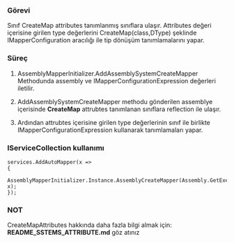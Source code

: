 ﻿
### Görevi
Sınıf CreateMap attributes tanımlanmış sınıflara ulaşır.
Attributes değeri içerisine girilen type değerlerini CreateMap(class,DType) şeklinde IMapperConfiguration aracılığı ile tip dönüşüm tanımlamalarını yapar.



### Süreç

1. AssemblyMapperInitializer.AddAssemblySystemCreateMapper Methodunda assembly ve IMapperConfigurationExpression değerleri iletilir.

3. AddAssemblySystemCreateMapper methodu gönderilen assemblye içerisinde **CreateMap** attrubtes tanımlanan sınıflara reflection ile ulaşır.

5. Ardından attrubtes içerisine girilen type değerlerinin sınıf ile birlikte IMapperConfigurationExpression kullanarak tanımlamaları yapar.




### IServiceCollection kullanımı

    services.AddAutoMapper(x =>
    {
        AssemblyMapperInitializer.Instance.AssemblyCreateMapper(Assembly.GetExecutingAssembly(), x);
    });

### NOT
CreateMapAttributes hakkında daha fazla bilgi almak için: **README_SSTEMS_ATTRIBUTE.md** göz atınız